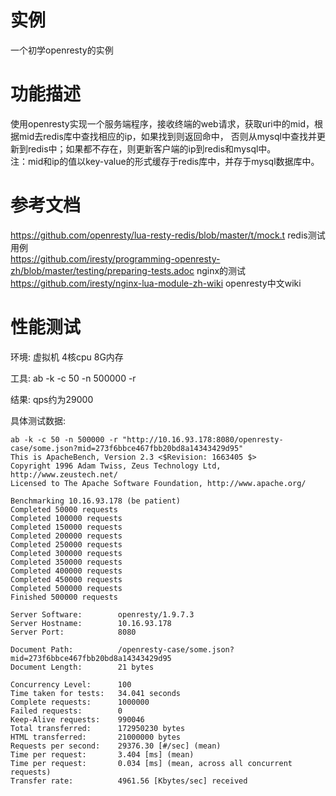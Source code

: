 
实例
====
一个初学openresty的实例

功能描述
========
   使用openresty实现一个服务端程序，接收终端的web请求，获取uri中的mid，根据mid去redis库中查找相应的ip，如果找到则返回命中，
否则从mysql中查找并更新到redis中；如果都不存在，则更新客户端的ip到redis和mysql中。  
   注：mid和ip的值以key-value的形式缓存于redis库中，并存于mysql数据库中。

参考文档
========
https://github.com/openresty/lua-resty-redis/blob/master/t/mock.t                           redis测试用例  
https://github.com/iresty/programming-openresty-zh/blob/master/testing/preparing-tests.adoc nginx的测试  
https://github.com/iresty/nginx-lua-module-zh-wiki  openresty中文wiki

性能测试
========
环境: 虚拟机 4核cpu 8G内存  

工具: ab -k -c 50 -n 500000 -r <url>  

结果: qps约为29000  

具体测试数据:  
 
	ab -k -c 50 -n 500000 -r "http://10.16.93.178:8080/openresty-case/some.json?mid=273f6bbce467fbb20bd8a14343429d95"
	This is ApacheBench, Version 2.3 <$Revision: 1663405 $>
	Copyright 1996 Adam Twiss, Zeus Technology Ltd, http://www.zeustech.net/
	Licensed to The Apache Software Foundation, http://www.apache.org/

	Benchmarking 10.16.93.178 (be patient)
	Completed 50000 requests
	Completed 100000 requests
	Completed 150000 requests
	Completed 200000 requests
	Completed 250000 requests
	Completed 300000 requests
	Completed 350000 requests
	Completed 400000 requests
	Completed 450000 requests
	Completed 500000 requests
	Finished 500000 requests
        
	Server Software:        openresty/1.9.7.3
	Server Hostname:        10.16.93.178
	Server Port:            8080

	Document Path:          /openresty-case/some.json?mid=273f6bbce467fbb20bd8a14343429d95
	Document Length:        21 bytes

	Concurrency Level:      100
	Time taken for tests:   34.041 seconds
	Complete requests:      1000000
	Failed requests:        0
	Keep-Alive requests:    990046
	Total transferred:      172950230 bytes
	HTML transferred:       21000000 bytes
	Requests per second:    29376.30 [#/sec] (mean)
	Time per request:       3.404 [ms] (mean)
	Time per request:       0.034 [ms] (mean, across all concurrent requests)
	Transfer rate:          4961.56 [Kbytes/sec] received

